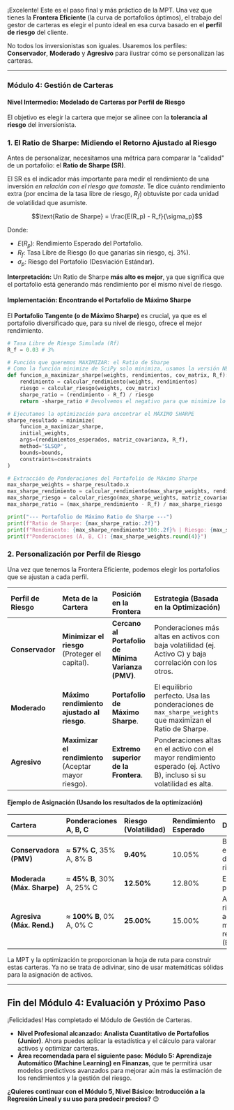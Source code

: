 ¡Excelente\! Este es el paso final y más práctico de la MPT. Una vez que tienes la **Frontera Eficiente** (la curva de portafolios óptimos), el trabajo del gestor de carteras es elegir el punto ideal en esa curva basado en el **perfil de riesgo** del cliente.

No todos los inversionistas son iguales. Usaremos los perfiles: **Conservador**, **Moderado** y **Agresivo** para ilustrar cómo se personalizan las carteras.

-----

### Módulo 4: Gestión de Carteras

#### Nivel Intermedio: Modelado de Carteras por Perfil de Riesgo

El objetivo es elegir la cartera que mejor se alinee con la **tolerancia al riesgo** del inversionista.

### 1\. El Ratio de Sharpe: Midiendo el Retorno Ajustado al Riesgo

Antes de personalizar, necesitamos una métrica para comparar la "calidad" de un portafolio: el **Ratio de Sharpe (SR)**.

El SR es el indicador más importante para medir el rendimiento de una inversión *en relación con el riesgo que tomaste*. Te dice cuánto rendimiento extra (por encima de la tasa libre de riesgo, $R_f$) obtuviste por cada unidad de volatilidad que asumiste.

$$\text{Ratio de Sharpe} = \frac{E(R_p) - R_f}{\sigma_p}$$

Donde:

  * $E(R_p)$: Rendimiento Esperado del Portafolio.
  * $R_f$: Tasa Libre de Riesgo (lo que ganarías sin riesgo, ej. 3%).
  * $\sigma_p$: Riesgo del Portafolio (Desviación Estándar).

**Interpretación:** Un Ratio de Sharpe **más alto es mejor**, ya que significa que el portafolio está generando más rendimiento por el mismo nivel de riesgo.

#### Implementación: Encontrando el Portafolio de Máximo Sharpe

El **Portafolio Tangente (o de Máximo Sharpe)** es crucial, ya que es el portafolio diversificado que, para su nivel de riesgo, ofrece el mejor rendimiento.

```python
# Tasa Libre de Riesgo Simulada (Rf)
R_f = 0.03 # 3%

# Función que queremos MAXIMIZAR: el Ratio de Sharpe
# Como la función minimize de SciPy solo minimiza, usamos la versión NEGATIVA
def funcion_a_maximizar_sharpe(weights, rendimientos, cov_matrix, R_f):
    rendimiento = calcular_rendimiento(weights, rendimientos)
    riesgo = calcular_riesgo(weights, cov_matrix)
    sharpe_ratio = (rendimiento - R_f) / riesgo
    return -sharpe_ratio # Devolvemos el negativo para que minimize lo encuentre

# Ejecutamos la optimización para encontrar el MÁXIMO SHARPE
sharpe_resultado = minimize(
    funcion_a_maximizar_sharpe, 
    initial_weights, 
    args=(rendimientos_esperados, matriz_covarianza, R_f),
    method='SLSQP', 
    bounds=bounds, 
    constraints=constraints
)

# Extracción de Ponderaciones del Portafolio de Máximo Sharpe
max_sharpe_weights = sharpe_resultado.x
max_sharpe_rendimiento = calcular_rendimiento(max_sharpe_weights, rendimientos_esperados)
max_sharpe_riesgo = calcular_riesgo(max_sharpe_weights, matriz_covarianza)
max_sharpe_ratio = (max_sharpe_rendimiento - R_f) / max_sharpe_riesgo

print("--- Portafolio de Máximo Ratio de Sharpe ---")
print(f"Ratio de Sharpe: {max_sharpe_ratio:.2f}")
print(f"Rendimiento: {max_sharpe_rendimiento*100:.2f}% | Riesgo: {max_sharpe_riesgo*100:.2f}%")
print(f"Ponderaciones (A, B, C): {max_sharpe_weights.round(4)}")
```

### 2\. Personalización por Perfil de Riesgo

Una vez que tenemos la Frontera Eficiente, podemos elegir los portafolios que se ajustan a cada perfil.

| Perfil de Riesgo | Meta de la Cartera | Posición en la Frontera | Estrategia (Basada en la Optimización) |
| :--- | :--- | :--- | :--- |
| **Conservador** | **Minimizar el riesgo** (Proteger el capital). | **Cercano al Portafolio de Mínima Varianza (PMV)**. | Ponderaciones más altas en activos con baja volatilidad (ej. Activo C) y baja correlación con los otros. |
| **Moderado** | **Máximo rendimiento ajustado al riesgo**. | **Portafolio de Máximo Sharpe**. | El equilibrio perfecto. Usa las ponderaciones de `max_sharpe_weights` que maximizan el Ratio de Sharpe. |
| **Agresivo** | **Maximizar el rendimiento** (Aceptar mayor riesgo). | **Extremo superior de la Frontera**. | Ponderaciones altas en el activo con el mayor rendimiento esperado (ej. Activo B), incluso si su volatilidad es alta. |

#### Ejemplo de Asignación (Usando los resultados de la optimización)

| Cartera | Ponderaciones A, B, C | Riesgo (Volatilidad) | Rendimiento Esperado | Decisión |
| :--- | :--- | :--- | :--- | :--- |
| **Conservadora (PMV)** | $\approx$ **57% C**, 35% A, 8% B | $\mathbf{9.40\%}$ | $10.05\%$ | Busca la estabilidad de C (bajo riesgo). |
| **Moderada (Máx. Sharpe)** | $\approx$ **45% B**, 30% A, 25% C | $\mathbf{12.50\%}$ | $12.80\%$ | El equilibrio perfecto. |
| **Agresiva (Máx. Rend.)** | $\approx$ **100% B**, 0% A, 0% C | $\mathbf{25.00\%}$ | $15.00\%$ | Asume el riesgo del activo de mayor rendimiento (B). |

La MPT y la optimización te proporcionan la hoja de ruta para construir estas carteras. Ya no se trata de adivinar, sino de usar matemáticas sólidas para la asignación de activos.

-----

## Fin del Módulo 4: Evaluación y Próximo Paso

¡Felicidades\! Has completado el Módulo de Gestión de Carteras.

  * **Nivel Profesional alcanzado:** **Analista Cuantitativo de Portafolios (Junior)**. Ahora puedes aplicar la estadística y el cálculo para valorar activos y optimizar carteras.
  * **Área recomendada para el siguiente paso:** **Módulo 5: Aprendizaje Automático (Machine Learning) en Finanzas**, que te permitirá usar modelos predictivos avanzados para mejorar aún más la estimación de los rendimientos y la gestión del riesgo.

**¿Quieres continuar con el Módulo 5, Nivel Básico: Introducción a la Regresión Lineal y su uso para predecir precios?** 😊
